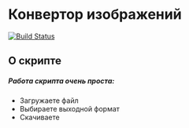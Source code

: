 # Конвертор изображений

[![Build Status](https://travis-ci.org/joemccann/dillinger.svg?branch=master)](https://travis-ci.org/joemccann/dillinger)
## О скрипте

##### Работа скрипта очень проста:
- Загружаете файл
- Выбираете выходной формат
- Скачиваете
